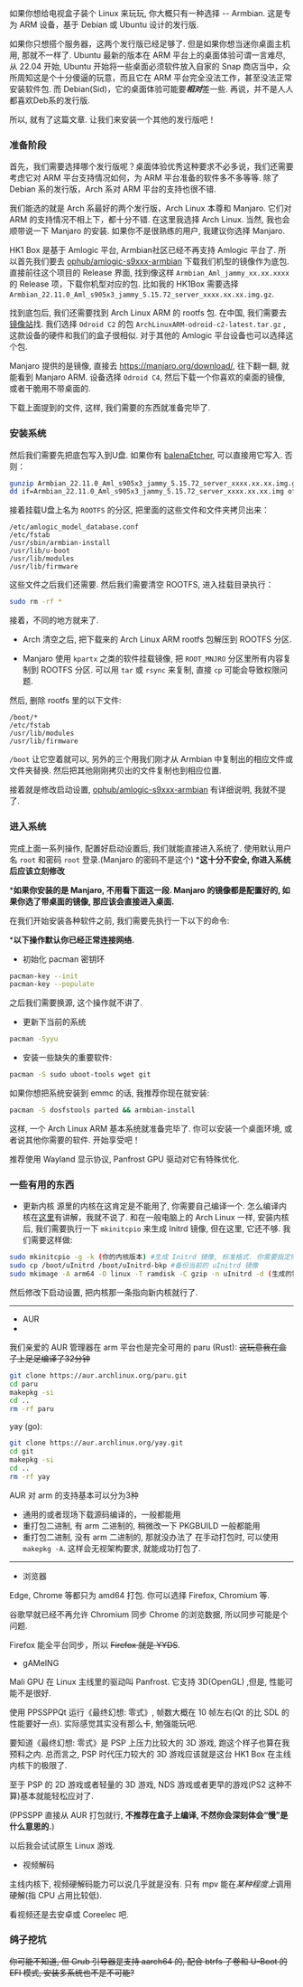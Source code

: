 如果你想给电视盒子装个 Linux 来玩玩, 你大概只有一种选择 -- Armbian. 这是专为 ARM 设备，基于 Debian 或 Ubuntu 设计的发行版.

如果你只想搭个服务器，这两个发行版已经足够了. 但是如果你想当迷你桌面主机用, 那就不一样了.
Ubuntu 最新的版本在 ARM 平台上的桌面体验可谓一言难尽, 从 22.04 开始, Ubuntu 开始将一些桌面必须软件放入自家的 Snap 商店当中，众所周知这是个十分傻逼的玩意，而且它在 ARM 平台完全没法工作，甚至没法正常安装软件包.
而 Debian(Sid)，它的桌面体验可能要***相对***差一些. 再说，并不是人人都喜欢Deb系的发行版.

所以, 就有了这篇文章. 让我们来安装一个其他的发行版吧！

### 准备阶段
首先，我们需要选择哪个发行版呢？桌面体验优秀这种要求不必多说，我们还需要考虑它对 ARM 平台支持情况如何，为 ARM 平台准备的软件多不多等等.
除了 Debian 系的发行版，Arch 系对 ARM 平台的支持也很不错.

我们能选的就是 Arch 系最好的两个发行版，Arch Linux 本尊和 Manjaro. 它们对 ARM 的支持情况不相上下，都十分不错.
在这里我选择 Arch Linux. 当然, 我也会顺带说一下 Manjaro 的安装.
如果你不是很熟练的用户, 我建议你选择 Manjaro.

HK1 Box 是基于 Amlogic 平台, Armbian社区已经不再支持 Amlogic 平台了. 所以首先我们要去 [ophub/amlogic-s9xxx-armbian](https://github.com/ophub/amlogic-s9xxx-armbian/) 下载我们机型的镜像作为底包.
直接前往这个项目的 Release 界面, 找到像这样 `Armbian_Aml_jammy_xx.xx.xxxx` 的 Release 项，下载你机型对应的包. 比如我的 HK1Box 需要选择 `Armbian_22.11.0_Aml_s905x3_jammy_5.15.72_server_xxxx.xx.xx.img.gz`.

找到底包后, 我们还需要找到 Arch Linux ARM 的 rootfs 包. 在中国, 我们需要去[镜像站](https://mirrors.tuna.tsinghua.edu.cn/archlinuxarm/os/)找.
我们选择 `Odroid C2` 的包 `ArchLinuxARM-odroid-c2-latest.tar.gz` , 这款设备的硬件和我们的盒子很相似. 对于其他的 Amlogic 平台设备也可以选择这个包.

Manjaro 提供的是镜像, 直接去 https://manjaro.org/download/, 往下翻一翻, 就能看到 Manjaro ARM.
设备选择 `Odroid C4`, 然后下载一个你喜欢的桌面的镜像, 或者干脆用不带桌面的.

下载上面提到的文件, 这样, 我们需要的东西就准备完毕了.

### 安装系统
然后我们需要先把底包写入到U盘. 如果你有 [balenaEtcher](https://www.balena.io/etcher/), 可以直接用它写入. 否则：
```bash
gunzip Armbian_22.11.0_Aml_s905x3_jammy_5.15.72_server_xxxx.xx.xx.img.gz # 使用 gunzip 解压镜像, 你需要把文件名替换为你自己的
dd if=Armbian_22.11.0_Aml_s905x3_jammy_5.15.72_server_xxxx.xx.xx.img of=/dev/sdx # 使用 dd 写入， 你需要把文件名和设备路径替换为你自己的
```
接着挂载U盘上名为 `ROOTFS` 的分区, 把里面的这些文件和文件夹拷贝出来：
```
/etc/amlogic_model_database.conf
/etc/fstab
/usr/sbin/armbian-install
/usr/lib/u-boot
/usr/lib/modules
/usr/lib/firmware
```
这些文件之后我们还需要. 然后我们需要清空 ROOTFS, 进入挂载目录执行：
```bash
sudo rm -rf *
```
接着，不同的地方就来了.
- Arch
清空之后, 把下载来的 Arch Linux ARM rootfs 包解压到 ROOTFS 分区.

- Manjaro
使用 `kpartx` 之类的软件挂载镜像, 把 `ROOT_MNJRO` 分区里所有内容复制到 ROOTFS 分区. 可以用 `tar` 或 `rsync` 来复制, 直接 `cp` 可能会导致权限问题.

然后, 删除 rootfs 里的以下文件:
```
/boot/*
/etc/fstab
/usr/lib/modules
/usr/lib/firmware
```
`/boot` 让它空着就可以, 另外的三个用我们刚才从 Armbian 中复制出的相应文件或文件夹替换.
然后把其他刚刚拷贝出的文件复制也到相应位置.

接着就是修改启动设置, [ophub/amlogic-s9xxx-armbian](https://github.com/ophub/amlogic-s9xxx-armbian/) 有详细说明, 我就不提了.

### 进入系统

完成上面一系列操作, 配置好启动设置后, 我们就能直接进入系统了.
使用默认用户名 `root` 和密码 `root` 登录.(Manjaro 的密码不是这个)
***这十分不安全, 你进入系统后应该立刻修改**

***如果你安装的是 Manjaro, 不用看下面这一段. Manjaro 的镜像都是配置好的, 如果你选了带桌面的镜像, 那应该会直接进入桌面.**

在我们开始安装各种软件之前, 我们需要先执行一下以下的命令:

***以下操作默认你已经正常连接网络.**

- 初始化 pacman 密钥环
```bash
pacman-key --init
pacman-key --populate
```

之后我们需要换源, 这个操作就不讲了.

- 更新下当前的系统
```bash
pacman -Syyu
```

- 安装一些缺失的重要软件:
```bash
pacman -S sudo uboot-tools wget git
```

如果你想把系统安装到 emmc 的话, 我推荐你现在就安装:
```bash
pacman -S dosfstools parted && armbian-install
```

这样, 一个 Arch Linux ARM 基本系统就准备完毕了. 你可以安装一个桌面环境, 或者说其他你需要的软件. 开始享受吧！

推荐使用 Wayland 显示协议, Panfrost GPU 驱动对它有特殊优化.

### 一些有用的东西

- 更新内核
源里的内核在这肯定是不能用了, 你需要自己编译一个.
怎么编译内核在[这里](https://github.com/ophub/amlogic-s9xxx-armbian/tree/main/compile-kernel)有讲解，我就不说了.
和在一般电脑上的 Arch Linux 一样, 安装内核后, 我们需要执行一下 `mkinitcpio` 来生成 Initrd 镜像, 但在这里, 它还不够. 
我们需要这样做: 
```bash
sudo mkinitcpio -g -k (你的内核版本) #生成 Initrd 镜像, 标准格式. 你需要指定你的内核版本.
sudo cp /boot/uInitrd /boot/uInitrd-bkp #备份当前的 uInitrd 镜像
sudo mkimage -A arm64 -O linux -T ramdisk -C gzip -n uInitrd -d (生成的镜像位置) /boot/uInitrd #把新生成的 Initrd 镜像转换成 u-Boot 格式, 这样才能正常启动.
```
然后修改下启动设置, 把内核那一条指向新内核就行了.

---

- AUR
- 
我们亲爱的 AUR 管理器在 arm 平台也是完全可用的
paru (Rust): ~~这玩意我在盒子上足足编译了32分钟~~
```bash
git clone https://aur.archlinux.org/paru.git
cd paru
makepkg -si
cd ..
rm -rf paru
```
yay (go):
```bash
git clone https://aur.archlinux.org/yay.git
cd git
makepkg -si
cd ..
rm -rf yay
```
AUR 对 arm 的支持基本可以分为3种
- 通用的或者现场下载源码编译的，一般都能用
- 重打包二进制, 有 arm 二进制的, 稍微改一下 PKGBUILD 一般都能用
- 重打包二进制, 没有 arm 二进制的, 那就没办法了
在手动打包时, 可以使用 `makepkg -A`. 这样会无视架构要求, 就能成功打包了.

---

- 浏览器
  
Edge, Chrome 等都只为 amd64 打包. 你可以选择 Firefox, Chromium 等.

谷歌早就已经不再允许 Chromium 同步 Chrome 的浏览数据, 所以同步可能是个问题.

Firefox 能全平台同步，所以 ~~Firefox 就是 YYDS~~.

- gAMeING

Mali GPU 在 Linux 主线里的驱动叫 Panfrost. 它支持 3D(OpenGL) ,但是, 性能可能不是很好.

使用 PPSSPPQt 运行《最终幻想: 零式》, 帧数大概在 10 帧左右(Qt 的比 SDL 的性能要好一点). 实际感觉其实没有那么卡, 勉强能玩吧.

要知道《最终幻想: 零式》是 PSP 上压力比较大的 3D 游戏, 跑这个样子也算在我预料之内. 总而言之, PSP 时代压力较大的 3D 游戏应该就是这台 HK1 Box 在主线内核下的极限了.

至于 PSP 的 2D 游戏或者轻量的 3D 游戏, NDS 游戏或者更早的游戏(PS2 这种不算)基本就能轻松应对了.

(PPSSPP 直接从 AUR 打包就行, **不推荐在盒子上编译, 不然你会深刻体会“慢”是什么意思的.**)

以后我会试试原生 Linux 游戏.

- 视频解码

主线内核下, 视频硬解码能力可以说几乎就是没有. 只有 mpv 能在*某种程度上*调用硬解(指 CPU 占用比较低).

看视频还是去安卓或 Coreelec 吧.

### 鸽子挖坑
~~你可能不知道, 但 Grub 引导器是支持 aarch64 的, 配合 btrfs 子卷和 U-Boot 的 EFI 模式, 安装多系统也不是不可能?~~

